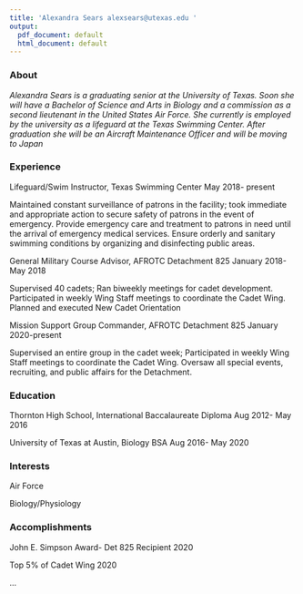```yaml
---
title: 'Alexandra Sears alexsears@utexas.edu '
output:
  pdf_document: default
  html_document: default
---
```




### About 

*Alexandra Sears is a graduating senior at the University of Texas. Soon she will have a Bachelor of Science and Arts in Biology and a commission as a second lieutenant in the United States Air Force. She currently is employed by the university as a lifeguard at the Texas Swimming Center. After graduation she will be an Aircraft Maintenance Officer and will be moving to Japan*

###  Experience
Lifeguard/Swim Instructor, Texas Swimming Center May 2018- present

Maintained constant surveillance of patrons in the facility; took immediate and appropriate action to secure safety of patrons in the event of emergency. Provide emergency care and treatment to patrons in need until the arrival of emergency medical services. Ensure orderly and sanitary swimming conditions by organizing and disinfecting public areas. 

General Military Course Advisor, AFROTC Detachment 825 January 2018-May 2018

Supervised 40 cadets; Ran biweekly meetings for cadet development. Participated in weekly Wing Staff meetings to coordinate the Cadet Wing. Planned and executed New Cadet Orientation

Mission Support Group Commander, AFROTC Detachment 825 January 2020-present

Supervised an entire group in the cadet week; Participated in weekly Wing Staff meetings to coordinate the Cadet Wing. Oversaw all special events, recruiting, and public affairs for the Detachment.

###  Education
Thornton High School, International Baccalaureate Diploma Aug 2012- May 2016 

University of Texas at Austin, Biology BSA Aug 2016- May 2020


###  Interests
Air Force

Biology/Physiology

###  Accomplishments
John E. Simpson Award- Det 825 Recipient 2020

Top 5% of Cadet Wing 2020

...
